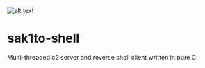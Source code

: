 ![alt text](https://www.wallpaperbetter.com/wallpaper/156/434/483/cherry-blossom-flowers-painting-pink-1080P-wallpaper-middle-size.jpg)
# sak1to-shell
Multi-threaded c2 server and reverse shell client written in pure C.
